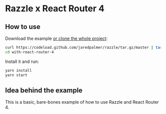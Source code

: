 # Razzle x React Router 4

## How to use
Download the example [or clone the whole project](https://github.com/jaredpalmer/razzle.git):

```bash
curl https://codeload.github.com/jaredpalmer/razzle/tar.gz/master | tar -xz --strip=2 razzle-master/examples/with-react-router-4
cd with-react-router-4
```

Install it and run:

```bash
yarn install
yarn start
```

## Idea behind the example
This is a basic, bare-bones example of how to use Razzle and React Router 4.
